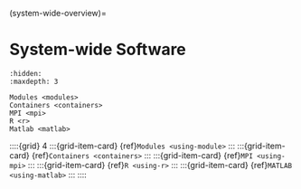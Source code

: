 (system-wide-overview)=
# System-wide Software
```{toctree}
:hidden:
:maxdepth: 3

Modules <modules>
Containers <containers>
MPI <mpi>
R <r>
Matlab <matlab>
```

::::{grid} 4
:::{grid-item-card} {ref}`Modules <using-module>`
:::
:::{grid-item-card} {ref}`Containers <containers>`
:::
:::{grid-item-card} {ref}`MPI <using-mpi>`
:::
:::{grid-item-card} {ref}`R <using-r>`
:::
:::{grid-item-card} {ref}`MATLAB <using-matlab>`
:::
::::
